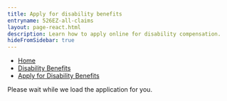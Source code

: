 ```yaml
---
title: Apply for disability benefits
entryname: 526EZ-all-claims
layout: page-react.html
description: Learn how to apply online for disability compensation.
hideFromSidebar: true
---
```

<div id="main">
  <nav aria-label="Breadcrumb" aria-live="polite" class="va-nav-breadcrumbs"
  id="va-breadcrumbs">
    <ul class="row va-nav-breadcrumbs-list columns" id="va-breadcrumbs-list">
      <li><a href="/">Home</a></li>
      <li><a href="/disability-benefits/">Disability Benefits</a></li>
      <li><a aria-current="page" href="/disability-benefits/apply/form-526-all-claims/">Apply for Disability Benefits</a></li>
    </ul>
  </nav>
  <div class="section">
    <div id="react-root">
      <div class="loading-message">
        <div class="loading-indicator-container">
          <div class="loading-indicator" role="progressbar" aria-valuetext="Please wait while we load the application for you." tabIndex="0"></div> Please wait while we load the application for you.
        </div>
      </div>
    </div>
  </div>
</div>
